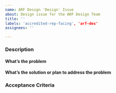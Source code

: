 ```yaml
---
name: ARF Design 'Design' Issue
about: Design issue for the ARF Design Team
title: ''
labels: 'accredited-rep-facing', 'arf-des'
assignees: ''

---
```


<!-- Title ^^ : Short form of what needs to be done, if it’s part of a specific study use the abbreviation of the study at the front of the ticket -->

### Description

#### What’s the problem
<!-- User Story -->

#### What’s the solution or plan to address the problem
<!-- This should be as detailed as possible so that anyone would be able to pick up this issue up -->
<!-- What’s the output -->
<!-- Can include: What screens or what the artifact type is, Research output links for research being used for this ticket, Design library/CAIA’s content outlines -->

### Acceptance Criteria
<!-- Define fidelity of output, User story satisfied by the output, Meets style guide requirements -->
